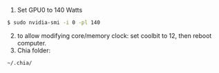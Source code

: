 1. Set GPU0 to 140 Watts
```bash
$ sudo nvidia-smi -i 0 -pl 140
```
2. to allow modifying core/memory clock: set coolbit to 12, then reboot computer.
3. Chia folder:
```bash
~/.chia/
```
